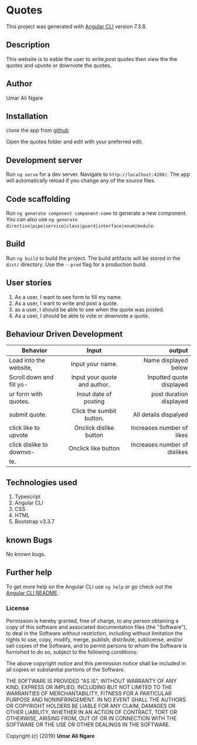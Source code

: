 # Quotes

This project was generated with [Angular CLI](https://github.com/angular/angular-cli) version 7.3.8.

## Description

This website is to eable the user to write,post quotes then view the the quotes and upvote or downvote the quotes.

## Author

Umar Ali Ngare

## Installation

clone the app from [github](https://github.com/Uomar7/quotes.git)

Open the quotes folder and edit with your preferred edit.

## Development server

Run `ng serve` for a dev server. Navigate to `http://localhost:4200/`. The app will automatically reload if you change any of the source files.

## Code scaffolding

Run `ng generate component component-name` to generate a new component. You can also use `ng generate directive|pipe|service|class|guard|interface|enum|module`.

## Build

Run `ng build` to build the project. The build artifacts will be stored in the `dist/` directory. Use the `--prod` flag for a production build.

## User stories

1. As a user, I want to see form to fill my name.
2. As a user, I want to write and post a quote.
3. as a user, I should be able to see when the quote was posted.
4. As a user, I should be able to vote or downvote a quote.

## Behaviour Driven Development

| Behavior                | Input                         | output                                |
|-------------------------|:-----------------------------:|--------------------------------------:|
| Load into the website,  | Input your name.              | Name displayed below                  |
| Scroll down and fill yo-| Input your quote and author.  | Inputted quote displayed              |
| ur form with quotes.    | Inout date of posting         | post duration displayed               |
| submit quote.           | Click the sumbit button.      | All details dispalyed                 |
| click like to upvote    | Onclick dislike button        | Increases number of likes             |
| click dislike to downvo-| Onclick like button           | Increases number of dislikes          |
| te.                     |

## Technologies used

1. Typescript
2. Angular CLI
3. CSS
4. HTML
5. Bootstrap v3.3.7

## known Bugs

No known bugs.

## Further help

To get more help on the Angular CLI use `ng help` or go check out the [Angular CLI README](https://github.com/angular/angular-cli/blob/master/README.md).

### License

Permission is hereby granted, free of charge, to any person obtaining a copy
of this software and associated documentation files (the "Software"), to deal
in the Software without restriction, including without limitation the rights
to use, copy, modify, merge, publish, distribute, sublicense, and/or sell
copies of the Software, and to permit persons to whom the Software is
furnished to do so, subject to the following conditions:

The above copyright notice and this permission notice shall be included in all
copies or substantial portions of the Software.

THE SOFTWARE IS PROVIDED "AS IS", WITHOUT WARRANTY OF ANY KIND, EXPRESS OR
IMPLIED, INCLUDING BUT NOT LIMITED TO THE WARRANTIES OF MERCHANTABILITY,
FITNESS FOR A PARTICULAR PURPOSE AND NONINFRINGEMENT. IN NO EVENT SHALL THE
AUTHORS OR COPYRIGHT HOLDERS BE LIABLE FOR ANY CLAIM, DAMAGES OR OTHER
LIABILITY, WHETHER IN AN ACTION OF CONTRACT, TORT OR OTHERWISE, ARISING FROM,
OUT OF OR IN CONNECTION WITH THE SOFTWARE OR THE USE OR OTHER DEALINGS IN THE
SOFTWARE.

Copyright (c) {2019} **Umar Ali Ngare**
